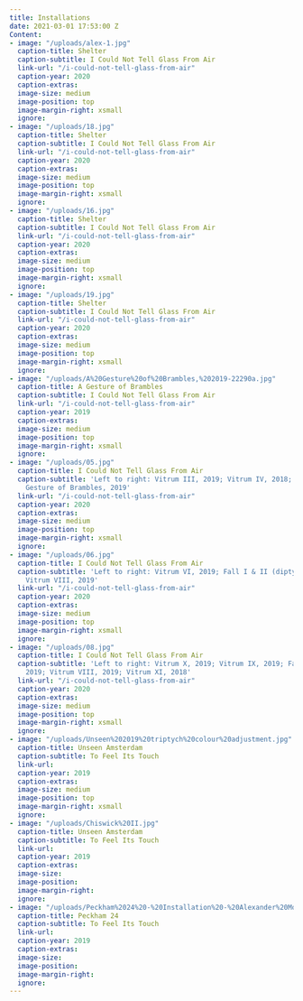 ```yaml
---
title: Installations
date: 2021-03-01 17:53:00 Z
Content:
- image: "/uploads/alex-1.jpg"
  caption-title: Shelter
  caption-subtitle: I Could Not Tell Glass From Air
  link-url: "/i-could-not-tell-glass-from-air"
  caption-year: 2020
  caption-extras: 
  image-size: medium
  image-position: top
  image-margin-right: xsmall
  ignore: 
- image: "/uploads/18.jpg"
  caption-title: Shelter
  caption-subtitle: I Could Not Tell Glass From Air
  link-url: "/i-could-not-tell-glass-from-air"
  caption-year: 2020
  caption-extras: 
  image-size: medium
  image-position: top
  image-margin-right: xsmall
  ignore: 
- image: "/uploads/16.jpg"
  caption-title: Shelter
  caption-subtitle: I Could Not Tell Glass From Air
  link-url: "/i-could-not-tell-glass-from-air"
  caption-year: 2020
  caption-extras: 
  image-size: medium
  image-position: top
  image-margin-right: xsmall
  ignore: 
- image: "/uploads/19.jpg"
  caption-title: Shelter
  caption-subtitle: I Could Not Tell Glass From Air
  link-url: "/i-could-not-tell-glass-from-air"
  caption-year: 2020
  caption-extras: 
  image-size: medium
  image-position: top
  image-margin-right: xsmall
  ignore: 
- image: "/uploads/A%20Gesture%20of%20Brambles,%202019-22290a.jpg"
  caption-title: A Gesture of Brambles
  caption-subtitle: I Could Not Tell Glass From Air
  link-url: "/i-could-not-tell-glass-from-air"
  caption-year: 2019
  caption-extras: 
  image-size: medium
  image-position: top
  image-margin-right: xsmall
  ignore: 
- image: "/uploads/05.jpg"
  caption-title: I Could Not Tell Glass From Air
  caption-subtitle: 'Left to right: Vitrum III, 2019; Vitrum IV, 2018; Vitrum V; A
    Gesture of Brambles, 2019'
  link-url: "/i-could-not-tell-glass-from-air"
  caption-year: 2020
  caption-extras: 
  image-size: medium
  image-position: top
  image-margin-right: xsmall
  ignore: 
- image: "/uploads/06.jpg"
  caption-title: I Could Not Tell Glass From Air
  caption-subtitle: 'Left to right: Vitrum VI, 2019; Fall I & II (diptych), 2019;
    Vitrum VIII, 2019'
  link-url: "/i-could-not-tell-glass-from-air"
  caption-year: 2020
  caption-extras: 
  image-size: medium
  image-position: top
  image-margin-right: xsmall
  ignore: 
- image: "/uploads/08.jpg"
  caption-title: I Could Not Tell Glass From Air
  caption-subtitle: 'Left to right: Vitrum X, 2019; Vitrum IX, 2019; Fall I & II (diptych),
    2019; Vitrum VIII, 2019; Vitrum XI, 2018'
  link-url: "/i-could-not-tell-glass-from-air"
  caption-year: 2020
  caption-extras: 
  image-size: medium
  image-position: top
  image-margin-right: xsmall
  ignore: 
- image: "/uploads/Unseen%202019%20triptych%20colour%20adjustment.jpg"
  caption-title: Unseen Amsterdam
  caption-subtitle: To Feel Its Touch
  link-url: 
  caption-year: 2019
  caption-extras: 
  image-size: medium
  image-position: top
  image-margin-right: xsmall
  ignore: 
- image: "/uploads/Chiswick%20II.jpg"
  caption-title: Unseen Amsterdam
  caption-subtitle: To Feel Its Touch
  link-url: 
  caption-year: 2019
  caption-extras: 
  image-size: 
  image-position: 
  image-margin-right: 
  ignore: 
- image: "/uploads/Peckham%2024%20-%20Installation%20-%20Alexander%20Mourant%20-%202019.jpg"
  caption-title: Peckham 24
  caption-subtitle: To Feel Its Touch
  link-url: 
  caption-year: 2019
  caption-extras: 
  image-size: 
  image-position: 
  image-margin-right: 
  ignore: 
---
```


